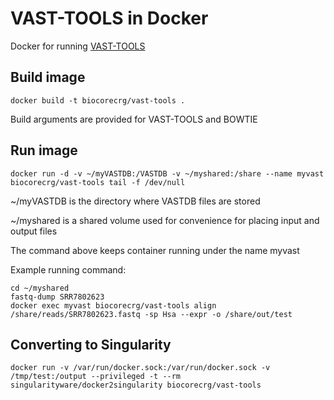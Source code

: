 # VAST-TOOLS in Docker
Docker for running [VAST-TOOLS](https://github.com/vastgroup/vast-tools)


## Build image

    docker build -t biocorecrg/vast-tools .

Build arguments are provided for VAST-TOOLS and BOWTIE

## Run image

    docker run -d -v ~/myVASTDB:/VASTDB -v ~/myshared:/share --name myvast biocorecrg/vast-tools tail -f /dev/null

~/myVASTDB is the directory where VASTDB files are stored

~/myshared is a shared volume used for convenience for placing input and output files

The command above keeps container running under the name myvast

Example running command:

    cd ~/myshared
    fastq-dump SRR7802623
    docker exec myvast biocorecrg/vast-tools align /share/reads/SRR7802623.fastq -sp Hsa --expr -o /share/out/test

## Converting to Singularity

    docker run -v /var/run/docker.sock:/var/run/docker.sock -v /tmp/test:/output --privileged -t --rm singularityware/docker2singularity biocorecrg/vast-tools
